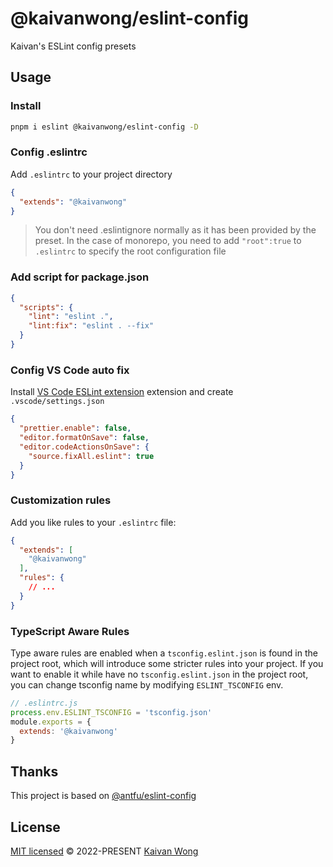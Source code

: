 # @kaivanwong/eslint-config

Kaivan's ESLint config presets

## Usage

### Install

```sh
pnpm i eslint @kaivanwong/eslint-config -D 
```

### Config .eslintrc

Add `.eslintrc` to your project directory

```json
{
  "extends": "@kaivanwong"
}
```

> You don't need .eslintignore normally as it has been provided by the preset.
In the case of monorepo, you need to add `"root":true` to `.eslintrc` to specify the root configuration file

### Add script for package.json

```json
{
  "scripts": {
    "lint": "eslint .",
    "lint:fix": "eslint . --fix"
  }
}
```

### Config VS Code auto fix

Install [VS Code ESLint extension](https://marketplace.visualstudio.com/items?itemName=dbaeumer.vscode-eslint) extension and create `.vscode/settings.json`

```json
{
  "prettier.enable": false,
  "editor.formatOnSave": false,
  "editor.codeActionsOnSave": {
    "source.fixAll.eslint": true
  }
}
```

### Customization rules

Add you like rules to your `.eslintrc` file:

```json
{
  "extends": [
    "@kaivanwong"
  ],
  "rules": {
    // ...
  }
}
```

### TypeScript Aware Rules

Type aware rules are enabled when a `tsconfig.eslint.json` is found in the project root, which will introduce some stricter rules into your project. If you want to enable it while have no `tsconfig.eslint.json` in the project root, you can change tsconfig name by modifying `ESLINT_TSCONFIG` env. 

```js
// .eslintrc.js
process.env.ESLINT_TSCONFIG = 'tsconfig.json'
module.exports = {
  extends: '@kaivanwong'
}
```

## Thanks

This project is based on [@antfu/eslint-config](https://github.com/antfu/eslint-config)

## License

[MIT licensed](./LICENSE) © 2022-PRESENT [Kaivan Wong](https://github.com/kaivanwong)
